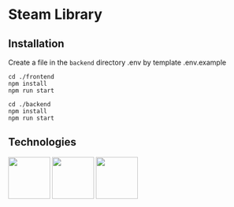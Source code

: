# Steam Library

## Installation

Create a file in the `backend` directory .env by template .env.example

```
cd ./frontend
npm install
npm run start
```

```
cd ./backend
npm install
npm run start
```

## Technologies

<div>
  <img src="https://upload.wikimedia.org/wikipedia/commons/thumb/a/a7/React-icon.svg/2300px-React-icon.svg.png" height="85">
  <img src="https://upload.wikimedia.org/wikipedia/commons/thumb/6/6a/JavaScript-logo.png/800px-JavaScript-logo.png" height="85">
  <img src="https://cdn.freebiesupply.com/logos/thumbs/2x/nodejs-1-logo.png" height="85">
</div>
